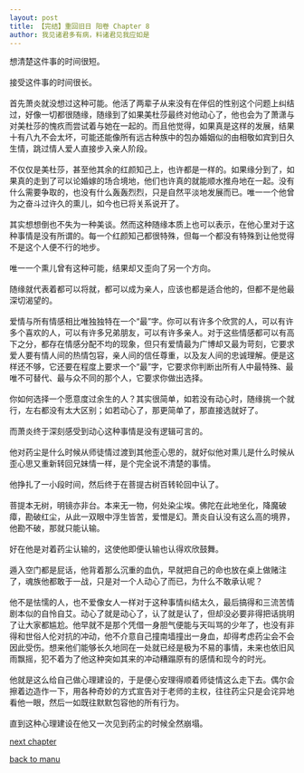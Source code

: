 ```yaml
---
layout: post
title: 【完结】重回旧日 阳卷 Chapter 8
author: 我见诸君多有病，料诸君见我应如是
---
```




想清楚这件事的时间很短。<br><br>接受这件事的时间很长。<br><br>首先萧炎就没想过这种可能。他活了两辈子从来没有在伴侣的性别这个问题上纠结过，好像一切都很随缘，随缘到了如果美杜莎最终对他动心了，他也会为了萧潇与对美杜莎的愧疚而尝试着与她在一起的。而且他觉得，如果真是这样的发展，结果十有八九不会太坏，可能还能像所有远古种族中的包办婚姻似的由相敬如宾到日久生情，跳过情人爱人直接步入亲人阶段。<br><br>不仅仅是美杜莎，甚至他其余的红颜知己上，也许都是一样的。如果缘分到了，如果真的走到了可以论婚嫁的场合境地，他们也许真的就能顺水推舟地在一起。没有什么需要争取的，也没有什么轰轰烈烈，只是自然平淡地发展而已。唯一一个他曾为之奋斗过许久的熏儿，如今也已将关系说开了。<br><br>其实想想倒也不失为一种美谈。然而这种随缘本质上也可以表示，在他心里对于这种事情是没有所谓的。每一个红颜知己都很特殊，但每一个都没有特殊到让他觉得不是这个人便不行的地步。<br><br>唯一一个熏儿曾有这种可能，结果却又歪向了另一个方向。<br><br>随缘就代表着都可以将就，都可以成为亲人，应该也都是适合他的，但都不是他最深切渴望的。<br><br>爱情与所有情感相比唯独独特在一个“最”字。你可以有许多个欣赏的人，可以有许多个喜欢的人，可以有许多兄弟朋友，可以有许多亲人。对于这些情感都可以有高下之分，都存在情感分配不均的现象，但只有爱情最为广博却又最为苛刻，它要求爱人要有情人间的热情包容，亲人间的信任尊重，以及友人间的忠诚理解。便是这样还不够，它还要在程度上要求一个“最”字，它要求你判断出所有人中最特殊、最唯不可替代、最与众不同的那个人，它要求你做出选择。<br><br>你如何选择一个愿意度过余生的人？其实很简单，如若没有动心时，随缘挑一个就行，左右都没有太大区别；如若动心了，那更简单了，那直接选就好了。<br><br>而萧炎终于深刻感受到动心这种事情是没有逻辑可言的。<br><br>他对药尘是什么时候从师徒情过渡到其他歪心思的，就好似他对熏儿是什么时候从歪心思又重新转回兄妹情一样，是个完全说不清楚的事情。<br><br>他挣扎了一小段时间，然后终于在菩提古树百转轮回中认了。<br><br>菩提本无树，明镜亦非台。本来无一物，何处染尘埃。佛陀在此地坐化，降魔破瘴，勘破红尘，从此一双眼中浮生皆苦，爱憎是幻。萧炎自认没有这么高的境界，他勘不破，那就只能认输。<br><br>好在他是对着药尘认输的，这使他即便认输也认得欢欣鼓舞。<br><br>遁入空门都是屁话，他背着那么沉重的血仇，早就把自己的命也放在桌上做赌注了，魂族他都敢于一战，只是对一个人动心了而已，为什么不敢承认呢？<br><br>他不是怯懦的人，也不爱像女人一样对于这种事情纠结太久，最后搞得和三流苦情剧本似的自怜自艾。动心了就是动心了，认了就是认了，但却没必要非得把话挑明了让大家都尴尬。他早就不是那个凭借一身胆气便能与天叫骂的少年了，也没有非得和世俗人伦对抗的冲动，他不介意自己撞南墙撞出一身血，却得考虑药尘会不会因此受伤。想来他们能够长久地同在一处就已经是极为不易的事情，未来也依旧风雨飘摇，犯不着为了他这种突如其来的冲动糟蹋原有的感情和现今的时光。<br><br>他就是这么给自己做心理建设的，于是便心安理得顺着师徒情这么走下去。偶尔会擦着边造作一下，用各种奇妙的方式宣告对于老师的主权，往往药尘只是会诧异地看他一眼，然后一如既往默默包容他的所有行为。<br><br>直到这种心理建设在他又一次见到药尘的时候全然崩塌。

[next chapter](https://allforyanchen.github.io/2020/07/19/post-39-sub-1-chapter-9.html)

[back to manu](https://allforyanchen.github.io/2020/07/19/post-39.html)
